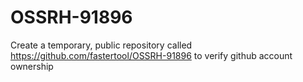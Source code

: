 # OSSRH-91896
Create a temporary, public repository called https://github.com/fastertool/OSSRH-91896 to verify github account ownership

